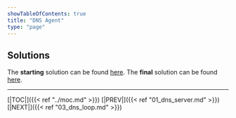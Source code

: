 ```yaml
---
showTableOfContents: true
title: "DNS Agent"
type: "page"
---
```

## Solutions
The **starting** solution can be found [here](https://github.com/faanross/workshop_antisyphon_18092025/tree/main/Lesson07_Begin).
The **final** solution can be found [here](https://github.com/faanross/workshop_antisyphon_18092025/tree/main/Lesson07_Done).
___
[|TOC|]({{< ref "../moc.md" >}})
[|PREV|]({{< ref "01_dns_server.md" >}})
[|NEXT|]({{< ref "03_dns_loop.md" >}})